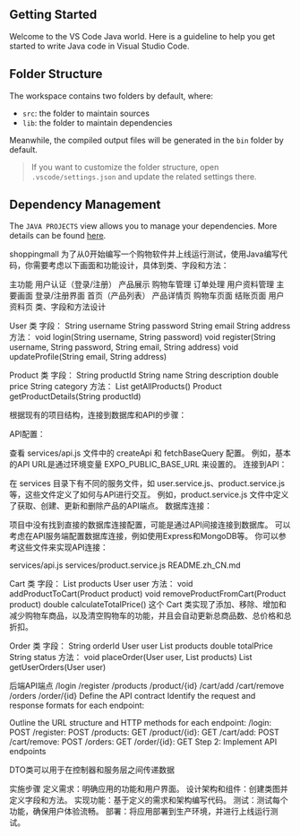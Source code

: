 ## Getting Started

Welcome to the VS Code Java world. Here is a guideline to help you get started to write Java code in Visual Studio Code.

## Folder Structure

The workspace contains two folders by default, where:

- `src`: the folder to maintain sources
- `lib`: the folder to maintain dependencies

Meanwhile, the compiled output files will be generated in the `bin` folder by default.

> If you want to customize the folder structure, open `.vscode/settings.json` and update the related settings there.

## Dependency Management

The `JAVA PROJECTS` view allows you to manage your dependencies. More details can be found [here](https://github.com/microsoft/vscode-java-dependency#manage-dependencies).

shoppingmall
为了从0开始编写一个购物软件并上线运行测试，使用Java编写代码，你需要考虑以下画面和功能设计，具体到类、字段和方法：

主功能
用户认证（登录/注册） 产品展示 购物车管理 订单处理 用户资料管理 主要画面 登录/注册界面 首页（产品列表） 产品详情页 购物车页面 结账页面 用户资料页 类、字段和方法设计

User 类
字段： String username String password String email String address 方法： void login(String username, String password) void register(String username, String password, String email, String address) void updateProfile(String email, String address)

Product 类
字段： 
String productId 
String name 
String description 
double price 
String category 
方法： 
List getAllProducts() 
Product getProductDetails(String productId) 

根据现有的项目结构，连接到数据库和API的步骤：

API配置：

查看 services/api.js 文件中的 createApi 和 fetchBaseQuery 配置。 例如，基本的API URL是通过环境变量 EXPO_PUBLIC_BASE_URL 来设置的。 连接到API：

在 services 目录下有不同的服务文件，如 user.service.js、product.service.js 等，这些文件定义了如何与API进行交互。 例如，product.service.js 文件中定义了获取、创建、更新和删除产品的API端点。 数据库连接：

项目中没有找到直接的数据库连接配置，可能是通过API间接连接到数据库。 可以考虑在API服务端配置数据库连接，例如使用Express和MongoDB等。 你可以参考这些文件来实现API连接：

services/api.js services/product.service.js README.zh_CN.md

Cart 类
字段： 
List products User user 
方法： 
void addProductToCart(Product product) 
void removeProductFromCart(Product product) 
double calculateTotalPrice() 
这个 Cart 类实现了添加、移除、增加和减少购物车商品，以及清空购物车的功能，并且会自动更新总商品数、总价格和总折扣。

Order 类
字段： 
String orderId 
User user 
List products 
double totalPrice 
String status 
方法： 
void placeOrder(User user, List products) 
List getUserOrders(User user)

后端API端点
/login /register /products /product/{id} /cart/add /cart/remove /orders /order/{id} 
Define the API contract Identify the request and response formats for each endpoint:

Outline the URL structure and HTTP methods for each endpoint:
/login: POST /register: POST /products: GET /product/{id}: GET /cart/add: POST /cart/remove: POST /orders: GET /order/{id}: GET Step 2: Implement API endpoints

DTO类可以用于在控制器和服务层之间传递数据

实施步骤
定义需求：明确应用的功能和用户界面。 设计架构和组件：创建类图并定义字段和方法。 实现功能：基于定义的需求和架构编写代码。 测试：测试每个功能，确保用户体验流畅。 部署：将应用部署到生产环境，并进行上线运行测试。

